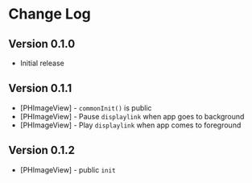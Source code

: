 # Change Log

## Version 0.1.0

* Initial release

## Version 0.1.1

* [PHImageView] - `commonInit()` is public
* [PHImageView] - Pause `displaylink` when app goes to background
* [PHImageView] - Play `displaylink` when app comes to foreground

## Version 0.1.2

* [PHImageView] - public `init`
